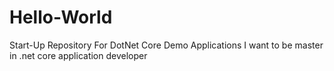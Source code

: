 # Hello-World
Start-Up Repository For DotNet Core Demo Applications
I want to be master in .net core application developer
